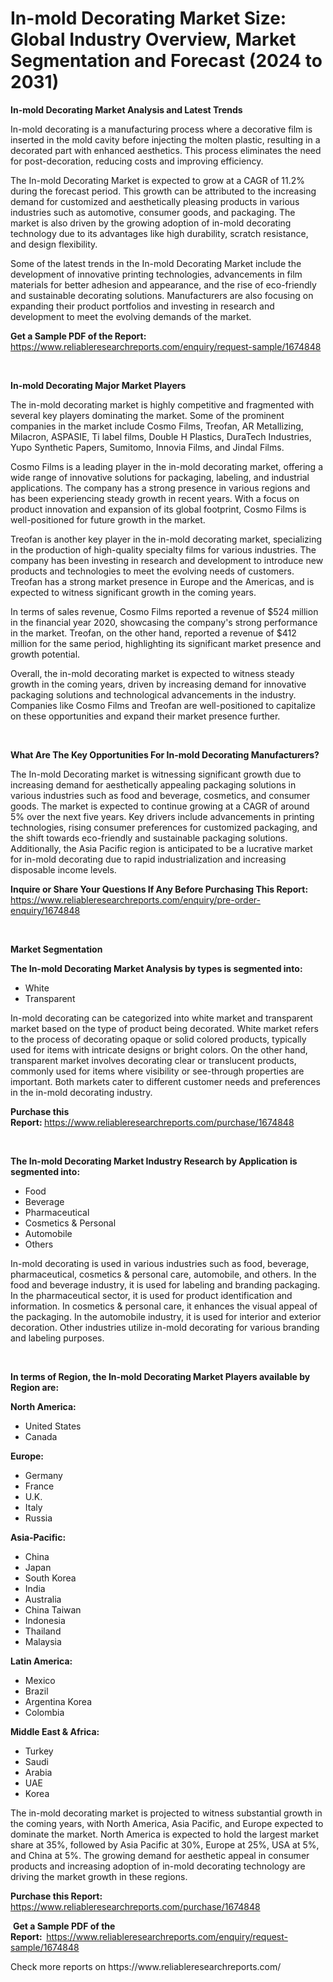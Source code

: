 <p><h1>In-mold Decorating Market Size: Global Industry Overview, Market Segmentation and Forecast (2024 to 2031)</h1></p><p><strong>In-mold Decorating Market Analysis and Latest Trends</strong></p>
<p><p>In-mold decorating is a manufacturing process where a decorative film is inserted in the mold cavity before injecting the molten plastic, resulting in a decorated part with enhanced aesthetics. This process eliminates the need for post-decoration, reducing costs and improving efficiency.</p><p>The In-mold Decorating Market is expected to grow at a CAGR of 11.2% during the forecast period. This growth can be attributed to the increasing demand for customized and aesthetically pleasing products in various industries such as automotive, consumer goods, and packaging. The market is also driven by the growing adoption of in-mold decorating technology due to its advantages like high durability, scratch resistance, and design flexibility.</p><p>Some of the latest trends in the In-mold Decorating Market include the development of innovative printing technologies, advancements in film materials for better adhesion and appearance, and the rise of eco-friendly and sustainable decorating solutions. Manufacturers are also focusing on expanding their product portfolios and investing in research and development to meet the evolving demands of the market.</p></p>
<p><strong>Get a Sample PDF of the Report:&nbsp;</strong> <a href="https://www.reliableresearchreports.com/enquiry/request-sample/1674848">https://www.reliableresearchreports.com/enquiry/request-sample/1674848</a></p>
<p>&nbsp;</p>
<p><strong>In-mold Decorating Major Market Players</strong></p>
<p><p>The in-mold decorating market is highly competitive and fragmented with several key players dominating the market. Some of the prominent companies in the market include Cosmo Films, Treofan, AR Metallizing, Milacron, ASPASIE, Ti label films, Double H Plastics, DuraTech Industries, Yupo Synthetic Papers, Sumitomo, Innovia Films, and Jindal Films. </p><p>Cosmo Films is a leading player in the in-mold decorating market, offering a wide range of innovative solutions for packaging, labeling, and industrial applications. The company has a strong presence in various regions and has been experiencing steady growth in recent years. With a focus on product innovation and expansion of its global footprint, Cosmo Films is well-positioned for future growth in the market.</p><p>Treofan is another key player in the in-mold decorating market, specializing in the production of high-quality specialty films for various industries. The company has been investing in research and development to introduce new products and technologies to meet the evolving needs of customers. Treofan has a strong market presence in Europe and the Americas, and is expected to witness significant growth in the coming years.</p><p>In terms of sales revenue, Cosmo Films reported a revenue of $524 million in the financial year 2020, showcasing the company's strong performance in the market. Treofan, on the other hand, reported a revenue of $412 million for the same period, highlighting its significant market presence and growth potential.</p><p>Overall, the in-mold decorating market is expected to witness steady growth in the coming years, driven by increasing demand for innovative packaging solutions and technological advancements in the industry. Companies like Cosmo Films and Treofan are well-positioned to capitalize on these opportunities and expand their market presence further.</p></p>
<p>&nbsp;</p>
<p><strong>What Are The Key Opportunities For In-mold Decorating Manufacturers?</strong></p>
<p><p>The In-mold Decorating market is witnessing significant growth due to increasing demand for aesthetically appealing packaging solutions in various industries such as food and beverage, cosmetics, and consumer goods. The market is expected to continue growing at a CAGR of around 5% over the next five years. Key drivers include advancements in printing technologies, rising consumer preferences for customized packaging, and the shift towards eco-friendly and sustainable packaging solutions. Additionally, the Asia Pacific region is anticipated to be a lucrative market for in-mold decorating due to rapid industrialization and increasing disposable income levels.</p></p>
<p><strong>Inquire or Share Your Questions If Any Before Purchasing This Report:</strong> <a href="https://www.reliableresearchreports.com/enquiry/pre-order-enquiry/1674848">https://www.reliableresearchreports.com/enquiry/pre-order-enquiry/1674848</a></p>
<p>&nbsp;</p>
<p><strong>Market Segmentation</strong></p>
<p><strong>The In-mold Decorating Market Analysis by types is segmented into:</strong></p>
<p><ul><li>White</li><li>Transparent</li></ul></p>
<p><p>In-mold decorating can be categorized into white market and transparent market based on the type of product being decorated. White market refers to the process of decorating opaque or solid colored products, typically used for items with intricate designs or bright colors. On the other hand, transparent market involves decorating clear or translucent products, commonly used for items where visibility or see-through properties are important. Both markets cater to different customer needs and preferences in the in-mold decorating industry.</p></p>
<p><strong>Purchase this Report:&nbsp;</strong><a href="https://www.reliableresearchreports.com/purchase/1674848">https://www.reliableresearchreports.com/purchase/1674848</a></p>
<p>&nbsp;</p>
<p><strong>The In-mold Decorating Market Industry Research by Application is segmented into:</strong></p>
<p><ul><li>Food</li><li>Beverage</li><li>Pharmaceutical</li><li>Cosmetics & Personal</li><li>Automobile</li><li>Others</li></ul></p>
<p><p>In-mold decorating is used in various industries such as food, beverage, pharmaceutical, cosmetics & personal care, automobile, and others. In the food and beverage industry, it is used for labeling and branding packaging. In the pharmaceutical sector, it is used for product identification and information. In cosmetics & personal care, it enhances the visual appeal of the packaging. In the automobile industry, it is used for interior and exterior decoration. Other industries utilize in-mold decorating for various branding and labeling purposes.</p></p>
<p>&nbsp;</p>
<p><strong>In terms of Region, the In-mold Decorating Market Players available by Region are:</strong></p>
<p>
    <p> <strong> North America: </strong>
        <ul>
            <li>United States</li>
            <li>Canada</li>
        </ul>
        </p> 
    <p> <strong> Europe: </strong>
        <ul>
            <li>Germany</li>
            <li>France</li>
            <li>U.K.</li>
            <li>Italy</li>
            <li>Russia</li>
        </ul>
        </p> 
    <p> <strong> Asia-Pacific: </strong>
        <ul>
            <li>China</li>
            <li>Japan</li>
            <li>South Korea</li>
            <li>India</li>
            <li>Australia</li>
            <li>China Taiwan</li>
            <li>Indonesia</li>
            <li>Thailand</li>
            <li>Malaysia</li>
        </ul>
        </p> 
    <p> <strong> Latin America: </strong>
        <ul>
            <li>Mexico</li>
            <li>Brazil</li>
            <li>Argentina Korea</li>
            <li>Colombia</li>
        </ul>
        </p> 
    <p> <strong> Middle East & Africa: </strong>
        <ul>
            <li>Turkey</li>
            <li>Saudi</li>
            <li>Arabia</li>
            <li>UAE</li>
            <li>Korea</li>
        </ul>
    </p>
    </p>
<p><p>The in-mold decorating market is projected to witness substantial growth in the coming years, with North America, Asia Pacific, and Europe expected to dominate the market. North America is expected to hold the largest market share at 35%, followed by Asia Pacific at 30%, Europe at 25%, USA at 5%, and China at 5%. The growing demand for aesthetic appeal in consumer products and increasing adoption of in-mold decorating technology are driving the market growth in these regions.</p></p>
<p><strong>Purchase this Report: </strong><a href="https://www.reliableresearchreports.com/purchase/1674848">https://www.reliableresearchreports.com/purchase/1674848</a></p>
<p>&nbsp;<strong>Get a Sample PDF of the Report:&nbsp;&nbsp;</strong><a href="https://www.reliableresearchreports.com/enquiry/request-sample/1674848">https://www.reliableresearchreports.com/enquiry/request-sample/1674848</a></p>
<p><strong></strong></p>
<p>Check more reports on https://www.reliableresearchreports.com/</p>